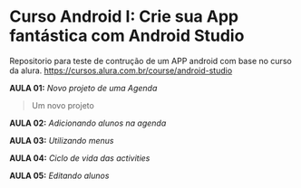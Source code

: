 # Curso Android I: Crie sua App fantástica com Android Studio

Repositorio para teste de contrução de um APP android com base no curso da alura.
https://cursos.alura.com.br/course/android-studio

**AULA 01:** _Novo projeto de uma Agenda_
> Um novo projeto


**AULA 02:** _Adicionando alunos na agenda_

**AULA 03:** _Utilizando menus_

**AULA 04:** _Ciclo de vida das activities_

**AULA 05:** _Editando alunos_
